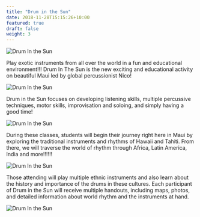 ```yaml
---
title: "Drum in the Sun"
date: 2018-11-28T15:15:26+10:00
featured: true
draft: false
weight: 3
---
```


![Drum In the Sun](/images/druminthesun/1.jpg)

Play exotic instruments from all over the world in a fun and educational environment!!! Drum In The Sun is the new exciting and educational activity on beautiful Maui led by global percussionist Nico!

![Drum In the Sun](/images/druminthesun/2.jpg)

Drum in the Sun focuses on developing listening skills, multiple percussive techniques, motor skills, improvisation and soloing, and simply having a good time!‍

![Drum In the Sun](/images/druminthesun/3.jpg)

During these classes, students will begin their journey right here in Maui by exploring the traditional instruments and rhythms of Hawaii and Tahiti. From there, we will traverse the world of rhythm through Africa, Latin America, India and more!!!!!!

![Drum In the Sun](/images/druminthesun/4.jpg)

Those attending will play multiple ethnic instruments and also learn about the history and importance of the drums in these cultures. Each participant of Drum in the Sun will receive multiple handouts, including maps, photos, and detailed information about world rhythm and the instruments at hand.

![Drum In the Sun](/images/druminthesun/5.jpg)